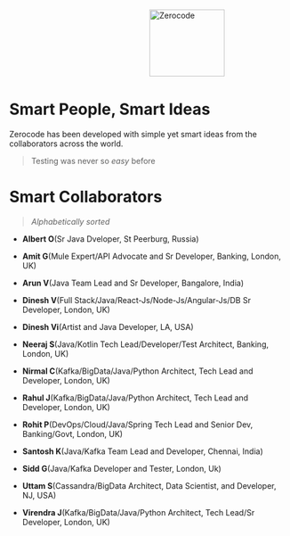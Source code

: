 
<br/>

&nbsp; &nbsp; &nbsp; &nbsp; &nbsp; &nbsp; &nbsp; &nbsp; &nbsp; &nbsp; &nbsp; &nbsp; &nbsp; &nbsp; &nbsp; &nbsp;  &nbsp; &nbsp; &nbsp; &nbsp; &nbsp; &nbsp; &nbsp; &nbsp; &nbsp; &nbsp; &nbsp; &nbsp; &nbsp; &nbsp; &nbsp; &nbsp;   <img width="135"  height="120" alt="Zerocode" src="https://user-images.githubusercontent.com/12598420/51964581-e5a78e80-245e-11e9-9400-72c4c02ac555.png">

Smart People, Smart Ideas
===
Zerocode has been developed with simple yet smart ideas from the collaborators across the world.

> Testing was never so _easy_ before

Smart Collaborators
===

> _Alphabetically sorted_

+ **Albert O**(Sr Java Dveloper, St Peerburg, Russia)

+ **Amit G**(Mule Expert/API Advocate and Sr Developer, Banking, London, UK)

+ **Arun V**(Java Team Lead and Sr Developer, Bangalore, India)

+ **Dinesh V**(Full Stack/Java/React-Js/Node-Js/Angular-Js/DB Sr Developer, London, UK)

+ **Dinesh Vi**(Artist and Java Developer, LA, USA)

+ **Neeraj S**(Java/Kotlin Tech Lead/Developer/Test Architect, Banking, London, UK)

+ **Nirmal C**(Kafka/BigData/Java/Python Architect, Tech Lead and Developer, London, UK)

+ **Rahul J**(Kafka/BigData/Java/Python Architect, Tech Lead and Developer, London, UK)

+ **Rohit P**(DevOps/Cloud/Java/Spring Tech Lead and Senior Dev, Banking/Govt, London, UK)

+ **Santosh K**(Java/Kafka Team Lead and Developer, Chennai, India)

+ **Sidd G**(Java/Kafka Developer and Tester, London, Uk)

+ **Uttam S**(Cassandra/BigData Architect, Data Scientist, and Developer, NJ, USA)

+ **Virendra J**(Kafka/BigData/Java/Python Architect, Tech Lead/Sr Developer, London, UK)
